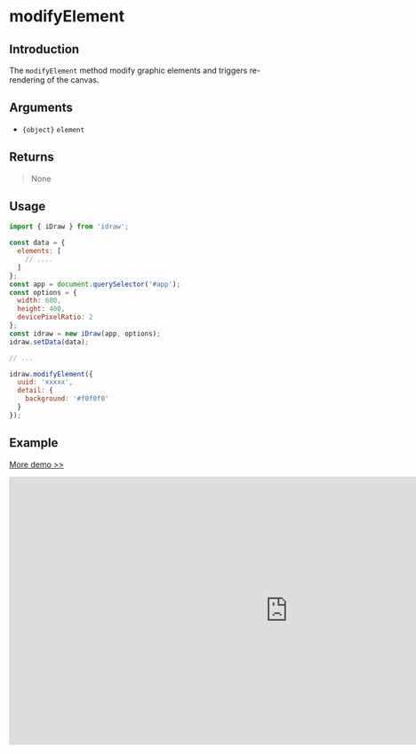 # modifyElement

## Introduction

The `modifyElement` method modify graphic elements and triggers re-rendering of the canvas.

## Arguments

- `{object}` `element`

## Returns

> None

## Usage

```js
import { iDraw } from 'idraw';

const data = {
  elements: [
    // ....
  ]
};
const app = document.querySelector('#app');
const options = {
  width: 600,
  height: 400,
  devicePixelRatio: 2
};
const idraw = new iDraw(app, options);
idraw.setData(data);

// ...

idraw.modifyElement({
  uuid: 'xxxxx',
  detail: {
    background: '#f0f0f0'
  }
});
```

## Example

[More demo >>](https://idrawjs.com/playground/?demo=api-modifyElement)

<iframe class="idraw-playground-preview" 
  src="https://idrawjs.com/playground/?demo=api-modifyElement&header=false&sider=false&default-editor-split=50" 
  width="1000" height="480" frameborder="no" border="0"
  style="border: 1px solid #cecece; margin: 0px auto;"
></iframe>
